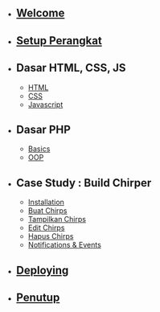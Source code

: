 -   ## [Welcome](/welcome)

-   ## [Setup Perangkat](/setup)

-   ## Dasar HTML, CSS, JS

    -   [HTML](/basic/html)
    -   [CSS](/basic/css)
    -   [Javascript](/basic/javascript)

-   ## Dasar PHP

    -   [Basics](/basic/php)
    -   [OOP](/basic/oop)

-   ## Case Study : Build Chirper

    -   [Installation](/chirper/installation)
    -   [Buat Chirps](/chirper/creating-chirps)
    -   [Tampilkan Chirps](/chirper/showing-chirps)
    -   [Edit Chirps](/chirper/editing-chirps)
    -   [Hapus Chirps](/chirper/deleting-chirps)
    -   [Notifications & Events](/chirper/notifications-and-events)

-   ## [Deploying](/deploying)
-   ## [Penutup](/conclusion)
